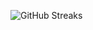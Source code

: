 ![GitHub Streaks](https://github-streaks-mqc9.onrender.com/streak/happilli/image?theme=midnight&cache_bust=1743096804&lang=ja)
